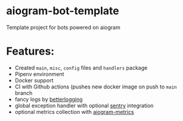 # aiogram-bot-template
Template project for bots powered on aiogram

# Features:
- Created `main`, `misc`, `config` files and `handlers` package
- Pipenv environment
- Docker support
- CI with Github actions (pushes new docker image on push to `main` branch
- fancy logs by [betterlogging](https://github.com/vd2org/betterlogging)
- global exception handler with optional [sentry](https://sentry.io) integration
- optional metrics collection with [aiogram-metrics](https://github.com/benyaming/aiogram-metrics)

